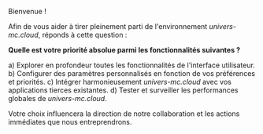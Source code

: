 Bienvenue ! 

Afin de vous aider à tirer pleinement parti de l'environnement *univers-mc.cloud*, réponds à cette question :

**Quelle est votre priorité absolue parmi les fonctionnalités suivantes ?**

a) Explorer en profondeur toutes les fonctionnalités de l'interface utilisateur.
b) Configurer des paramètres personnalisés en fonction de vos préférences et priorités.
c) Intégrer harmonieusement *univers-mc.cloud* avec vos applications tierces existantes.
d) Tester et surveiller les performances globales de *univers-mc.cloud*. 


Votre choix influencera la direction de notre collaboration et les actions immédiates que nous entreprendrons.





